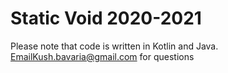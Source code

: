 # Static Void 2020-2021


Please note that code is written in Kotlin and Java.
EmailKush.bavaria@gmail.com for questions
